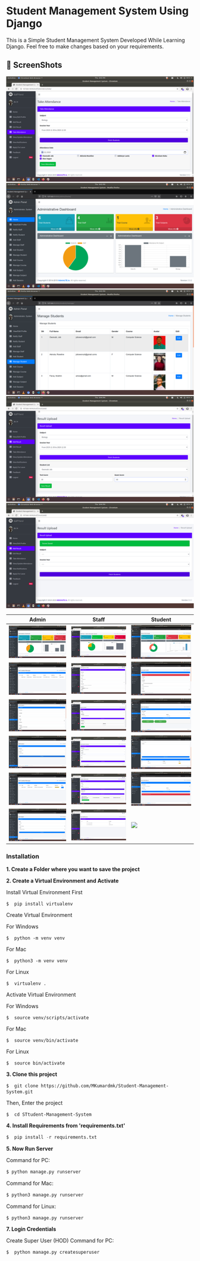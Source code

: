 # Student Management System  Using Django
This is a Simple Student Management System Developed While Learning Django.
Feel free to make changes based on your requirements.

## 📸 ScreenShots

<img src="screenshots/1.png"/>
<img src="screenshots/2.png"/>
<img src="screenshots/3.png"/>
<img src="screenshots/4.png"/>
<img src="screenshots/5.png"/>

| Admin| Staff| Student |
|------|-------|---------|
|<img src="screenshots/admin5.png" width="400">|<img src="screenshots/staff1.png" width="400">|<img src="screenshots/student1.png" width="400">|
|<img src="screenshots/admin2.png" width="400">|<img src="screenshots/staff2.png" width="400">|<img src="screenshots/student2.png" width="400">|
|<img src="screenshots/admin3.png" width="400">|<img src="screenshots/staff3.png" width="400">|<img src="screenshots/student3.png" width="400">|
|<img src="screenshots/admin4.png" width="400">|<img src="screenshots/staff4.png" width="400">|<img src="screenshots/student4.png" width="400">|
|<img src="screenshots/admin1.png" width="400">|<img src="screenshots/staff5.png" width="400">|<img src="screenshots/student5.png" width="400">|
|<img src="screenshots/admin6.png" width="400">|<img src="screenshots/staff6.png" width="400">|<img src="screenshots/student6.png" width="400">|




### Installation
**1. Create a Folder where you want to save the project**

**2. Create a Virtual Environment and Activate**

Install Virtual Environment First
```
$  pip install virtualenv
```

Create Virtual Environment

For Windows
```
$  python -m venv venv
```
For Mac
```
$  python3 -m venv venv
```
For Linux
```
$  virtualenv .
```

Activate Virtual Environment

For Windows
```
$  source venv/scripts/activate
```

For Mac
```
$  source venv/bin/activate
```

For Linux
```
$  source bin/activate
```

**3. Clone this project**
```
$  git clone https://github.com/MKumardmk/Student-Management-System.git
```

Then, Enter the project
```
$  cd STtudent-Management-System
```

**4. Install Requirements from 'requirements.txt'**
```python
$  pip install -r requirements.txt
```



**5. Now Run Server**

Command for PC:
```python
$ python manage.py runserver
```

Command for Mac:
```python
$ python3 manage.py runserver
```

Command for Linux:
```python
$ python3 manage.py runserver
```

**7. Login Credentials**

Create Super User (HOD)
Command for PC:
```
$  python manage.py createsuperuser

